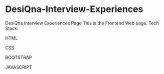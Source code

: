 # DesiQna-Interview-Experiences
DesiQna Interview Experiences Page
This is the Frontend Web page.
Tech Stack:

HTML

CSS

BOOTSTRAP

JAVASCRIPT
